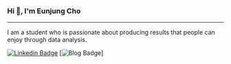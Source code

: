 ### Hi 👋, I'm Eunjung Cho
--- 

I am a student who is passionate about producing results that people can enjoy through data analysis.
<!--
**Eunjung-Cho/Eunjung-Cho** is a ✨ _special_ ✨ repository because its `README.md` (this file) appears on your GitHub profile.

![Eunjung-Cho's github stats](https://github-readme-stats.vercel.app/api?username=Eunjung-Cho&show_icons=true)

Here are some ideas to get you started:

- 🔭 I’m currently working on ...
- 
- 👯 I’m looking to collaborate on ...
- 🤔 I’m looking for help with ...
- 💬 Ask me about ...
- 📫 How to reach me: ...
- 😄 Pronouns: ...
- ⚡ Fun fact: ...
-->

  [![Linkedin Badge](https://img.shields.io/badge/-LinkedIn-blue?style=flat-square&logo=Linkedin&logoColor=white&link=https://www.linkedin.com/in/cho-eunjung-16882a129/)](https://www.linkedin.com/in/cho-eunjung-16882a129/)
[![Blog Badge](http://img.shields.io/badge/-Blog-brightgreen?style=flat-square&logo=FF5722&link=https://blog.naver.com/aza425)]

